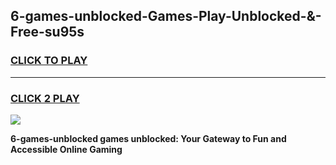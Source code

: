 
## 6-games-unblocked-Games-Play-Unblocked-&-Free-su95s
<h3>
<a href="https://premium76.site?title=6-games-unblocked&ref=24A">CLICK TO PLAY</a></h3>
<hr>

<h3>
<a href="https://premium76.site?title=6-games-unblocked&ref=24A">CLICK 2 PLAY</a>
  
</h3>

<a href="https://premium76.site?title=6-games-unblocked&ref=24A"><img src="https://clearcache.store/games.png"></a>


**6-games-unblocked games unblocked: Your Gateway to Fun and Accessible Online Gaming**
